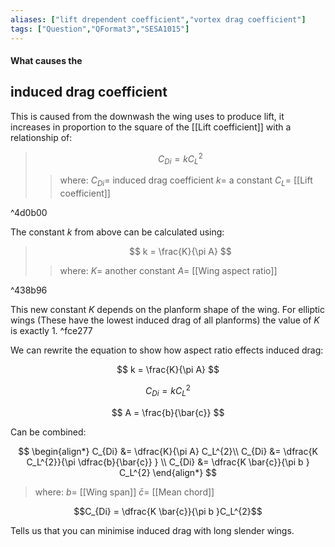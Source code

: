 ```yaml
---
aliases: ["lift drependent coefficient","vortex drag coefficient"]
tags: ["Question","QFormat3","SESA1015"]
---
```


#### What causes the
## induced drag coefficient
This is caused from the downwash the wing uses to produce lift, it increases in proportion to the square of the [[Lift coefficient]] with a relationship of:

> $$ C_{Di} = k C_L^{2} $$ 
>> where:
>> $C_{Di} =$ induced drag coefficient
>> $k =$ a constant
>> $C_L =$ [[Lift coefficient]]

^4d0b00

The constant $k$ from above can be calculated using:

> $$ k = \frac{K}{\pi A} $$ 
>> where:
>> $K =$ another constant
>> $A =$ [[Wing aspect ratio]]

^438b96

This new constant $K$ depends on the planform shape of the wing. For elliptic wings (These have the lowest induced drag of all planforms) the value of $K$ is exactly 1. ^fce277

We can rewrite the equation to show how aspect ratio effects induced drag:

$$ k = \frac{K}{\pi A} $$ 

$$ C_{Di} = k C_L^{2} $$ 

 $$ A = \frac{b}{\bar{c}} $$ 
 
 Can be combined:
 
 $$ \begin{align*}
C_{Di} &= \dfrac{K}{\pi A} C_L^{2}\\
C_{Di} &= \dfrac{K C_L^{2}}{\pi \dfrac{b}{\bar{c}} } \\
C_{Di} &= \dfrac{K \bar{c}}{\pi b } C_L^{2}
\end{align*} $$
 
> where:
> $b =$ [[Wing span]]
> $\bar{c} =$ [[Mean chord]]

$$C_{Di} = \dfrac{K \bar{c}}{\pi b }C_L^{2}$$

Tells us that you can minimise induced drag with long slender wings.
